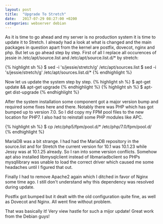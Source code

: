 ```yaml
---
layout: post
title:  "Upgrade To Stretch"
date:   2017-07-29 08:27:00 +0200
categories: webserver debian
---
```

As it is time to go ahead and my server is no production system it is time to update it to Stretch. I already had a look at what is changed and the main packages in question apart from the kernel are postfix, dovecot, nginx and php. But let us go ahead step by step.
First of all I replace all occurences of jessie in /etc/apt/source.list and /etc/apt/source.list.d/* by stretch:

{% highlight sh %}
$ sed -i 's/jessie/stretch/g' /etc/apt/sources.list
$ sed -i 's/jessie/stretch/g' /etc/apt/sources.list.d/*
{% endhighlight %}

Now let us update the system step by step.
{% highlight sh %}
$ apt-get update && apt-get upgrade
{% endhighlight %}
{% highlight sh %}
$ apt-get dist-upgrade
{% endhighlight %}

After the system installation some component got a major version bump and required some fixes here and there. Notably there was PHP which has got bumped up to version 7.0. So I did copy my FPM pool files to the new location for PHP7. I also had to reinstall some PHP modules like APC.

{% highlight sh %}
$ cp /etc/php5/fpm/pool.d/* /etc/php/7.0/fpm/pool.d/
{% endhighlight %}

MariaDB was a bit strange. I had had the MariaDB repository in the source.list and for Stretch the current version for 10.1 was 10.1.23 while Jessy was at 10.1.25 already. So I ran into some version conflicts. Somehow apt also installed libmysqlclient instead of libmariadbclient so PHPs mysqllibrary was unable to load the correct driver which caused me some headaches until I figured that out.

Finally I had to remove Apache2 again which I ditched in favor of Nginx some time ago. I still don't understand why this dependency was resolved during update.

Postfix got bumped but it dealt with the old configuration quite fine, as well as Dovecot and Nginx. All went fine without problem.

That was basically it! Very view hastle for such a mijor update! Great work from the Debian guys!

